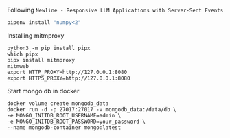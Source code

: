 


Following `Newline - Responsive LLM Applications with Server-Sent Events`

```bash
pipenv install "numpy<2"
```

Installing mitmproxy

```
python3 -m pip install pipx
which pipx
pipx install mitmproxy
mitmweb
export HTTP_PROXY=http://127.0.0.1:8080
export HTTPS_PROXY=http://127.0.0.1:8080
```


Start mongo db in docker
```
docker volume create mongodb_data
docker run -d -p 27017:27017 -v mongodb_data:/data/db \
-e MONGO_INITDB_ROOT_USERNAME=admin \
-e MONGO_INITDB_ROOT_PASSWORD=your_password \
--name mongodb-container mongo:latest
```